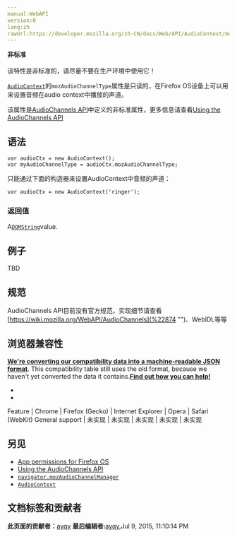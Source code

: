```yaml
---
manual:WebAPI
version:0
lang:zh
rawUrl:https://developer.mozilla.org/zh-CN/docs/Web/API/AudioContext/mozAudioChannelType
---
```






**非标准**<br></br>该特性是非标准的，请尽量不要在生产环境中使用它！




[`AudioContext`](%2544 "AudioContext接口表示由音频模块连接而成的音频处理图，每个模块对应一个AudioNode。AudioContext可以控制它所包含的节点的创建，以及音频处理、解码操作的执行。做任何事情之前都要先创建AudioContext对象，因为一切都发生在这个环境之中。")的`mozAudioChannelType`属性是只读的，在Firefox OS设备上可以用来设置音频在audio context中播放的声道。



该属性是[AudioChannels API](%22873 "")中定义的非标准属性，更多信息请查看[Using the AudioChannels API](%12839 "")


## 语法<a name="语法"></a>

```
var audioCtx = new AudioContext();
var myAudioChannelType = audioCtx.mozAudioChannelType;
```


只能通过下面的构造器来设置AudioContext中音频的声道：


```
var audioCtx = new AudioContext('ringer');
```

### 返回值<a name="返回值"></a>


A[`DOMString`](%2651 "DOMString 是一个UTF-16字符串。由于JavaScript已经使用了这样的字符串，所以DOMString 直接映射到 一个String。")value.


## 例子<a name="例子"></a>


TBD


## 规范<a name="规范"></a>


AudioChannels API目前没有官方规范，实现细节请查看[https://wiki.mozilla.org/WebAPI/AudioChannels](%22874 "")、WebIDL等等


## 浏览器兼容性<a name="浏览器兼容性"></a>


**[We&#39;re converting our compatibility data into a machine-readable JSON format](%3344 "")**. This compatibility table still uses the old format, because we haven&#39;t yet converted the data it contains.**[Find out how you can help!](%3392 "")**


* 
* 
Feature | Chrome | Firefox (Gecko) | Internet Explorer | Opera | Safari (WebKit) 
General support | 未实现 | 未实现 | 未实现 | 未实现 | 未实现 





## 另见<a name="另见"></a>

* [App permissions for Firefox OS](%22875 "")
* [Using the AudioChannels API](%12839 "")
* [`navigator.mozAudioChannelManager`](%15475 "此页面仍未被本地化, 期待您的翻译!")
* [`AudioContext`](%2544 "AudioContext接口表示由音频模块连接而成的音频处理图，每个模块对应一个AudioNode。AudioContext可以控制它所包含的节点的创建，以及音频处理、解码操作的执行。做任何事情之前都要先创建AudioContext对象，因为一切都发生在这个环境之中。")



## 文档标签和贡献者
**此页面的贡献者：**[ayqy](%3814 "")
**最后编辑者:**[ayqy](%3814 ""),<time>Jul 9, 2015, 11:10:14 PM</time>


